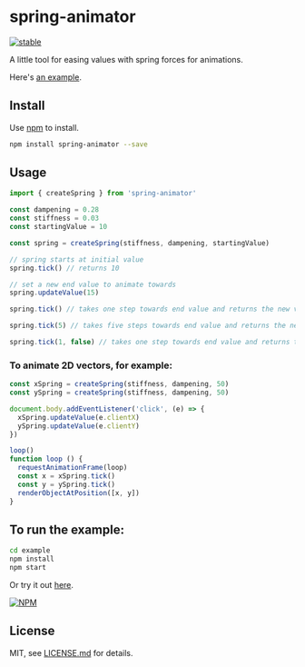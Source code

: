 # spring-animator

[![stable](http://badges.github.io/stability-badges/dist/stable.svg)](http://github.com/badges/stability-badges)

A little tool for easing values with spring forces for animations.

Here's [an example](https://rolyatmax.github.io/spring-animator/).

## Install

Use [npm](https://npmjs.com/) to install.

```sh
npm install spring-animator --save
```

## Usage

```js
import { createSpring } from 'spring-animator'

const dampening = 0.28
const stiffness = 0.03
const startingValue = 10

const spring = createSpring(stiffness, dampening, startingValue)

// spring starts at initial value
spring.tick() // returns 10

// set a new end value to animate towards
spring.updateValue(15)

spring.tick() // takes one step towards end value and returns the new value

spring.tick(5) // takes five steps towards end value and returns the new value

spring.tick(1, false) // takes one step towards end value and returns that value without updating the internal value - useful for calculating values for future steps
```

### To animate 2D vectors, for example:

```js
const xSpring = createSpring(stiffness, dampening, 50)
const ySpring = createSpring(stiffness, dampening, 50)

document.body.addEventListener('click', (e) => {
  xSpring.updateValue(e.clientX)
  ySpring.updateValue(e.clientY)
})

loop()
function loop () {
  requestAnimationFrame(loop)
  const x = xSpring.tick()
  const y = ySpring.tick()
  renderObjectAtPosition([x, y])
}
```

## To run the example:

```sh
cd example
npm install
npm start
```

Or try it out [here](https://rolyatmax.github.io/spring-animator/).

[![NPM](https://nodei.co/npm/spring-animator.png)](https://www.npmjs.com/package/spring-animator)

## License

MIT, see [LICENSE.md](http://github.com/rolyatmax/spring-animator/blob/master/LICENSE.md) for details.
